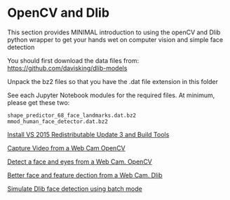 # OpenCV and Dlib

This section provides MINIMAL introduction to using the openCV and Dlib python wrapper to get your hands wet on computer vision and simple face detection

You should first download the data files from: https://github.com/davisking/dlib-models

Unpack the bz2 files so that you have the .dat file extension in this folder

See each Jupyter Notebook modules for the required files. At minimum, please get these two:
```
shape_predictor_68_face_landmarks.dat.bz2
mmod_human_face_detector.dat.bz2
```

[Install VS 2015 Redistributable Update 3 and Build Tools](install_windows_build_tool.ipynb)

[Capture Video from a Web Cam OpenCV](cv2_capture_video.ipynb)

[Detect a face and eyes from a Web Cam. OpenCV](cv2_face_detection.ipynb)

[Better face and feature dection from a Web Cam. Dlib](cv2_dlib_face_landmark.ipynb)

[Simulate Dlib face detection using batch mode](dlib_face_cpu.ipynb)